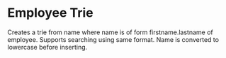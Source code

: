 # Employee Trie
Creates a trie from name where name is of form firstname.lastname of employee.
Supports searching using same format. Name is converted to lowercase before
inserting.